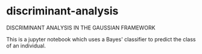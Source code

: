 # discriminant-analysis
 DISCRIMINANT ANALYSIS IN THE GAUSSIAN FRAMEWORK
 
 This is a jupyter notebook which uses a Bayes' classifier to predict the class of an individual.
